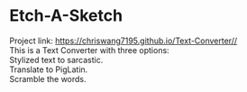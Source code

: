   # Etch-A-Sketch #
  Project link: https://chriswang7195.github.io/Text-Converter//<br />
  This is a Text Converter with three options:<br />
  Stylized text to sarcastic.<br />
  Translate to PigLatin.<br />
  Scramble the words.